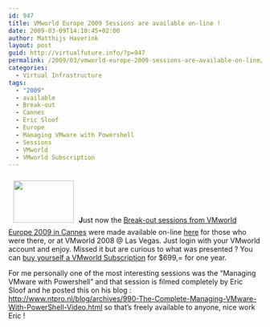 ```yaml
---
id: 947
title: VMworld Europe 2009 Sessions are available on-line !
date: 2009-03-09T14:10:45+02:00
author: Matthijs Haverink
layout: post
guid: http://virtualfuture.info/?p=947
permalink: /2009/03/vmworld-europe-2009-sessions-are-available-on-line/
categories:
  - Virtual Infrastructure
tags:
  - "2009"
  - available
  - Break-out
  - Cannes
  - Eric Sloof
  - Europe
  - Managing VMware with Powershell
  - Sessions
  - VMworld
  - VMworld Subscription
---
```

<img class="alignleft" style="margin: 10px;" title="VMworld Cannes" src="http://www.vmworld.com/images/vmworld_photo_europe2009.jpg" alt="" width="120" height="84" />**J**ust now the <a href="http://www.vmworld.com/community/sessions/europe2009" target="_blank">Break-out sessions from VMworld Europe 2009 in Cannes</a> were made available on-line <a href="http://www.vmworld.com/community/sessions/europe2009" target="_blank">here</a> for those who were there, or at VMworld 2008 @ Las Vegas. Just login with your VMworld account and enjoy. Missed it but are curious to what was presented ? You can <a href="http://www.vmworld.com/community/subscription/" target="_blank">buy yourself a VMworld Subscription</a> for $699,= for one year.

For me personally one of the most interesting sessions was the &#8220;Managing VMware with Powershell&#8221; and that session is filmed completely by Eric Sloof and he posted this on his blog : <http://www.ntpro.nl/blog/archives/990-The-Complete-Managing-VMware-With-PowerShell-Video.html> so that&#8217;s freely available to anyone, nice work Eric !